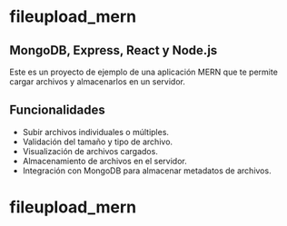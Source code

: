 # fileupload_mern

## MongoDB, Express, React y Node.js

Este es un proyecto de ejemplo de una aplicación MERN que te permite cargar archivos y almacenarlos en un servidor.

## Funcionalidades

- Subir archivos individuales o múltiples.
- Validación del tamaño y tipo de archivo.
- Visualización de archivos cargados.
- Almacenamiento de archivos en el servidor.
- Integración con MongoDB para almacenar metadatos de archivos.
# fileupload_mern
